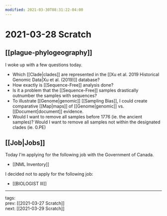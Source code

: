 ```yaml
---
modified: 2021-03-30T08:31:22-04:00
---
```


# 2021-03-28 Scratch

## [[plague-phylogeography]]
I woke up with a few questions today.

- Which [[Clade|clades]] are represented in the [[Xu et al. 2019 Historical Genomic Data|Xu et al. (2019)]] database?
- How exactly is [[Sequence-Free]] analysis done?
- Is it a problem that the [[Sequence-Free]] samples drastically outnumber the samples with sequences?
- To illustrate [[Genome|genomic]] [[Sampling Bias]], I could create comparative [[Map|maps]] of [[Genome|genomic]] vs. [[Document|document]] evidence.
- Would I want to remove all samples before 1776 (ie. the ancient samples)? Would I want to remove all samples not within the designated clades (ie. 0.PE)

## [[Job|Jobs]]

Today I'm applying for the following job with the Government of Canada.
- [[NML Inventory]]

I decided not to apply for the following job:
- [[BIOLOGIST III]]

---

tags:  
prev: [[2021-03-27 Scratch]]  
next: [[2021-03-29 Scratch]]